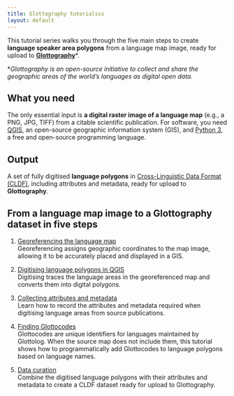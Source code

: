 ```yaml
---
title: Glottography tutorialsss
layout: default
---
```


This tutorial series walks you through the five main steps to create **language speaker area polygons** from a language map image, ready for upload to [**Glottography**](https://github.com/Glottography)*. 

**Glottography is an open-source initiative to collect and share the geographic areas of the world’s languages as digital open data.*  

## What you need

The only essential input is **a digital raster image of a language map** (e.g., a PNG, JPG, TIFF) from a citable scientific publication. For software, you need [QGIS](https://qgis.org), an open-source geographic information system (GIS), and [Python 3](https://www.python.org/), a free and open-source programming language.

## Output

A set of fully digitised **language polygons** in [Cross-Linguistic Data Format (CLDF)](https://cldf.clld.org/), including attributes and metadata, ready for upload to **Glottography**.  


## From a language map image to a Glottography dataset in five steps

1. [Georeferencing the language map](georeferencing/index.md)  
   Georeferencing assigns geographic coordinates to the map image, allowing it to be accurately placed and displayed in a GIS.

2. [Digitising language polygons in QGIS](digitising/index.md)  
   Digitising traces the language areas in the georeferenced map and converts them into digital polygons. 

3. [Collecting attributes and metadata](metadata/index.md)  
   Learn how to record the attributes and metadata required when digitising language areas from source publications. 
   
4. [Finding Glottocodes](glottocodes/index.md)  
   Glottocodes are unique identifiers for languages maintained by Glottolog. When the source map does not include them, this tutorial shows how to programmatically add Glottocodes to language polygons based on language names.  

5. [Data curation](curation/index.md)  
   Combine the digitised language polygons with their attributes and metadata to create a CLDF dataset ready for upload to Glottography.  


